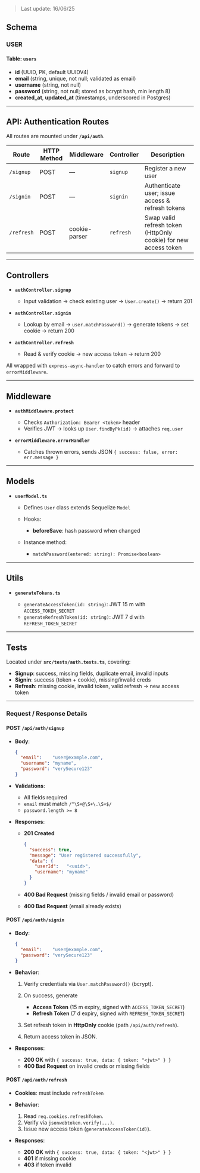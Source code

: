 > Last update: 16/06/25

## Schema

### USER

#### Table: `users`

* **id** (UUID, PK, default UUIDV4)
* **email** (string, unique, not null; validated as email)
* **username** (string, not null)
* **password** (string, not null; stored as bcrypt hash, min length 8)
* **created\_at**, **updated\_at** (timestamps, underscored in Postgres)

---

## API: Authentication Routes

All routes are mounted under **`/api/auth`**.

| Route      | HTTP Method | Middleware    | Controller | Description                                                     |
| ---------- | ----------- | ------------- | ---------- | --------------------------------------------------------------- |
| `/signup`  | POST        | —             | `signup`   | Register a new user                                             |
| `/signin`  | POST        | —             | `signin`   | Authenticate user; issue access & refresh tokens                |
| `/refresh` | POST        | cookie-parser | `refresh`  | Swap valid refresh token (HttpOnly cookie) for new access token |


---

## Controllers

* **`authController.signup`**

  * Input validation → check existing user → `User.create()` → return 201
* **`authController.signin`**

  * Lookup by email → `user.matchPassword()` → generate tokens → set cookie → return 200
* **`authController.refresh`**

  * Read & verify cookie → new access token → return 200

All wrapped with `express-async-handler` to catch errors and forward to `errorMiddleware`.

---

## Middleware

* **`authMiddleware.protect`**

  * Checks `Authorization: Bearer <token>` header
  * Verifies JWT → looks up `User.findByPk(id)` → attaches `req.user`

* **`errorMiddleware.errorHandler`**
  * Catches thrown errors, sends JSON `{ success: false, error: err.message }`

---

## Models

* **`userModel.ts`**

  * Defines `User` class extends Sequelize `Model`
  * Hooks:

    * **beforeSave**: hash password when changed
  * Instance method:

    * `matchPassword(entered: string): Promise<boolean>`

---

## Utils

* **`generateTokens.ts`**

  * `generateAccessToken(id: string)`: JWT 15 m with `ACCESS_TOKEN_SECRET`
  * `generateRefreshToken(id: string)`: JWT 7 d with `REFRESH_TOKEN_SECRET`

---

## Tests

Located under **`src/tests/auth.tests.ts`**, covering:

* **Signup**: success, missing fields, duplicate email, invalid inputs
* **Signin**: success (token + cookie), missing/invalid creds
* **Refresh**: missing cookie, invalid token, valid refresh → new access token


---

### Request / Response Details

#### **POST** `/api/auth/signup`

* **Body**:

  ```json
  {
    "email":    "user@example.com",
    "username": "myname",
    "password": "verySecure123"
  }
  ```
* **Validations**:

  * All fields required
  * `email` must match `/^\S+@\S+\.\S+$/`
  * `password.length >= 8`
* **Responses**:

  * **201 Created**

    ```json
    {
      "success": true,
      "message": "User registered successfully",
      "data": {
        "userId":   "<uuid>",
        "username": "myname"
      }
    }
    ```
  * **400 Bad Request** (missing fields / invalid email or password)
  * **400 Bad Request** (email already exists)

#### **POST** `/api/auth/signin`

* **Body**:

  ```json
  {
    "email":    "user@example.com",
    "password": "verySecure123"
  }
  ```
* **Behavior**:

  1. Verify credentials via `User.matchPassword()` (bcrypt).
  2. On success, generate

     * **Access Token** (15 m expiry, signed with `ACCESS_TOKEN_SECRET`)
     * **Refresh Token** (7 d expiry, signed with `REFRESH_TOKEN_SECRET`)
  3. Set refresh token in **HttpOnly** cookie (path `/api/auth/refresh`).
  4. Return access token in JSON.
* **Responses**:

  * **200 OK** with `{ success: true, data: { token: "<jwt>" } }`
  * **400 Bad Request** on invalid creds or missing fields

#### **POST** `/api/auth/refresh`

* **Cookies**: must include `refreshToken`
* **Behavior**:

  1. Read `req.cookies.refreshToken`.
  2. Verify via `jsonwebtoken.verify(...)`.
  3. Issue new access token (`generateAccessToken(id)`).
* **Responses**:

  * **200 OK** with `{ success: true, data: { token: "<jwt>" } }`
  * **401** if missing cookie
  * **403** if token invalid


